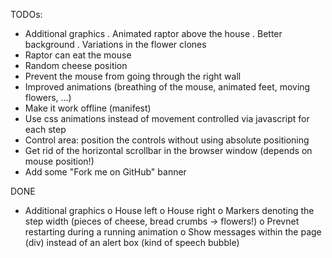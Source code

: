 TODOs:
- Additional graphics
	. Animated raptor above the house
	. Better background
	. Variations in the flower clones
- Raptor can eat the mouse
- Random cheese position
- Prevent the mouse from going through the right wall
- Improved animations (breathing of the mouse, animated feet, moving flowers, ...)
- Make it work offline (manifest)
- Use css animations instead of movement controlled via javascript for each step
- Control area: position the controls without using absolute positioning
- Get rid of the horizontal scrollbar in the browser window (depends on mouse position!)
- Add some "Fork me on GitHub" banner


DONE
- Additional graphics
	o House left
	o House right
	o Markers denoting the step width (pieces of cheese, bread crumbs ->  flowers!)
o Prevnet restarting during a running animation
o Show messages within the page (div) instead of an alert box (kind of speech bubble)